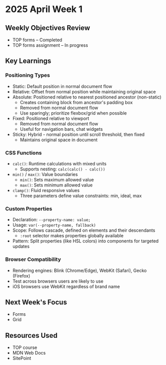 # 2025 April Week 1

## Weekly Objectives Review
- TOP forms – Completed
- TOP forms assignment – In progress

## Key Learnings
### Positioning Types
- Static: Default position in normal document flow
- Relative: Offset from normal position while maintaining original space
- Absolute: Positioned relative to nearest positioned ancestor (non-static)
  - Creates containing block from ancestor's padding box
  - Removed from normal document flow
  - Use sparingly; prioritize flexbox/grid when possible
- Fixed: Positioned relative to viewport
  - Removed from normal document flow
  - Useful for navigation bars, chat widgets
- Sticky: Hybrid - normal position until scroll threshold, then fixed
  - Maintains original space in document

### CSS Functions
- `calc()`: Runtime calculations with mixed units
  - Supports nesting: `calc(calc() - calc())`
- `min()` / `max()`: Value boundaries
  - `min()`: Sets maximum allowed value
  - `max()`: Sets minimum allowed value
- `clamp()`: Fluid responsive values
  - Three parameters define value constraints: min, ideal, max

### Custom Properties
- Declaration: `--property-name: value;`
- Usage: `var(--property-name, fallback)`
- Scope: Follows cascade, defined on elements and their descendants
  - `:root` selector makes properties globally available
- Pattern: Split properties (like HSL colors) into components for targeted updates

### Browser Compatibility
- Rendering engines: Blink (Chrome/Edge), WebKit (Safari), Gecko (Firefox)
- Test across browsers users are likely to use
- iOS browsers use WebKit regardless of brand name

## Next Week's Focus
- Forms
- Grid

## Resources Used
- TOP course
- MDN Web Docs
- SitePoint